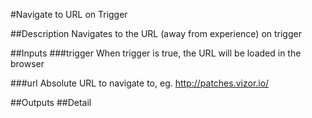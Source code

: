 #Navigate to URL on Trigger

##Description
Navigates to the URL (away from experience) on trigger

##Inputs
###trigger
When trigger is true, the URL will be loaded in the browser

###url
Absolute URL to navigate to, eg. http://patches.vizor.io/

##Outputs
##Detail

